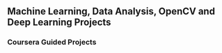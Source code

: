 ## Machine Learning, Data Analysis, OpenCV and Deep Learning Projects 
### Coursera Guided Projects
